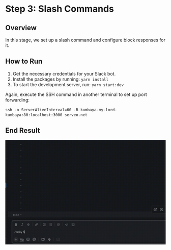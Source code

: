 # Step 3: Slash Commands

## Overview
In this stage, we set up a slash command and configure block responses for it.

## How to Run
1. Get the necessary credentials for your Slack bot.
2. Install the packages by running: `yarn install`
3. To start the development server, run: `yarn start:dev`

Again, execute the SSH command in another terminal to set up port forwarding:
```
ssh -o ServerAliveInterval=60 -R kumbaya-my-lord-kumbaya:80:localhost:3000 serveo.net
```

## End Result
![end-result](./images/beautey.gif)